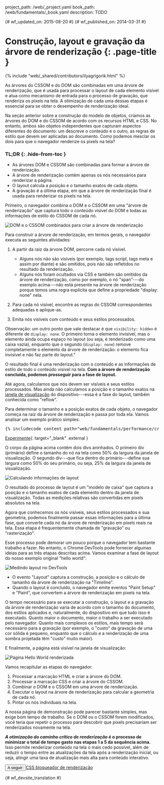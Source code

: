 project_path: /web/_project.yaml
book_path: /web/fundamentals/_book.yaml
description: TODO

{# wf_updated_on: 2015-08-20 #}
{# wf_published_on: 2014-03-31 #}

# Construção, layout e gravação da árvore de renderização {: .page-title }

{% include "web/_shared/contributors/ilyagrigorik.html" %}

As árvores do CSSOM e do DOM são combinadas em uma árvore de renderização, que é usada para 
processar o layout de cada elemento visível e atua como mecanismo de entrada para o 
processo de gravação, que renderiza os pixels na tela. A otimização de cada uma dessas 
etapas é essencial para se obter o desempenho de renderização ideal.

Na seção anterior sobre a construção do modelo de objetos, criamos as árvores do DOM
e do CSSOM de acordo com os recursos HTML e CSS. No entanto, ambos são objetos
independentes que capturam aspectos diferentes do documento: um descreve o conteúdo
e o outro, as regras de estilo que devem ser
aplicadas ao documento. Como podemos mesclar os dois para que o navegador
renderize os pixels na tela?

### TL;DR {: .hide-from-toc }
- As árvores DOM e CSSOM são combinadas para formar a árvore de renderização.
- A árvore de renderização contém apenas os nós necessários para renderizar a página.
- O layout calcula a posição e o tamanho exatos de cada objeto.
- A gravação é a última etapa, em que a árvore de renderização final é usada para renderizar os pixels na tela.


Primeiro, o navegador combina o DOM e o CSSOM em uma "árvore de renderização" que captura todo o conteúdo visível do DOM e todas as informações de estilo do CSSOM de cada nó.

<img src="images/render-tree-construction.png" alt="DOM e o CSSOM combinados para criar a árvore de renderização" >

Para construir a árvore de renderização, em termos gerais, o navegador executa as seguintes atividades:

1. A partir da raiz da árvore DOM, percorre cada nó visível.

    * Alguns nós não são visíveis (por exemplo, tags script, tags meta e assim por diante) e são omitidos, pois não são refletidos no resultado da renderização.
    * Alguns nós foram ocultados via CSS e também são omitidos da árvore de renderização, como por exemplo, o nó "span"---do exemplo acima---não está presente na árvore de renderização porque temos uma regra explícita que define a propriedade "display: none" nela.

1. Para cada nó visível, encontre as regras do CSSOM correspondentes adequadas e aplique-as.
1. Emita nós visíveis com conteúdo e seus estilos processados.

Observação: um outro ponto que vale destacar é que `visibility: hidden` é diferente de `display: none`. O primeiro torna o elemento invisível, mas o elemento ainda ocupa espaço no layout (ou seja, é renderizado como uma caixa vazia), enquanto que o segundo (`display: none`) remove completamente o elemento da árvore de renderização: o elemento fica invisível e não faz parte do layout."

O resultado final é uma renderização com o conteúdo e as informações de estilo de todo o conteúdo visível na tela.  **Com a árvore de renderização concluída, podemos prosseguir para a fase de layout.**

Até agora, calculamos que nós devem ser visíveis e seus estilos processados. Mas ainda não calculamos a posição e o tamanho exatos na [janela de visualização](/web/fundamentals/design-and-ux/responsive/#set-the-viewport) do dispositivo---essa é a fase do layout, também conhecida como "reflow".

Para determinar o tamanho e a posição exatos de cada objeto, o navegador começa na raiz da árvore de renderização e passa por toda ela. Vamos analisar um exemplo prático simples:

<pre class="prettyprint">
{% includecode content_path="web/fundamentals/performance/critical-rendering-path/_code/nested.html" region_tag="full" adjust_indentation="auto" %}
</pre>

[Experimente](https://googlesamples.github.io/web-fundamentals/fundamentals/performance/critical-rendering-path/nested.html){: target="_blank" .external }

O corpo da página acima contém dois divs aninhados. O primeiro div (primário) define o tamanho do nó na tela como 50% da largura da janela de visualização. O segundo div---que fica dentro do primário---define sua largura como 50% do seu primário, ou seja, 25% da largura da janela de visualização.

<img src="images/layout-viewport.png" alt="Calculando informações de layout" >

O resultado do processo de layout é um "modelo de caixa" que captura a posição e o tamanho exatos de cada elemento dentro da janela de visualização. Todas as medições relativas são convertidas em pixels absolutos na tela.

Agora que conhecemos os nós visíveis, seus estilos processados e sua geometria, podemos finalmente passar essas informações para a última fase, que converte cada nó da árvore de renderização em pixels reais na tela. Essa etapa é frequentemente chamada de "gravação" ou "rasterização".

Esse processo pode demorar um pouco porque o navegador tem bastante trabalho a fazer. No entanto, o Chrome DevTools pode fornecer algumas ideias para as três etapas descritas acima. Vamos examinar a fase de layout do nosso exemplo original "hello world":

<img src="images/layout-timeline.png" alt="Medindo layout no DevTools" >

* O evento "Layout" captura a construção, a posição e o cálculo de tamanho da árvore de renderização na "Timeline".
* Quando o layout é concluído, o navegador emite eventos "Paint Setup" e "Paint", que convertem a árvore de renderização em pixels na tela.

O tempo necessário para se executar a construção, o layout e a gravação da árvore de renderização varia de acordo com o tamanho do documento, dos estilos aplicados e, naturalmente, do dispositivo em que tudo isso é executado. Quanto maior o documento, maior o trabalho a ser executado pelo navegador. Quanto mais complexos os estilos, mais tempo será necessário para a gravação (por exemplo, o "custo" da gravação de uma cor sólida é pequeno, enquanto que o cálculo e a renderização de uma sombra projetada têm "custo" muito maior).

E finalmente, a página está visível na janela de visualização:

<img src="images/device-dom-small.png" alt="Página Hello World renderizada" >

Vamos recapitular as etapas do navegador:

1. Processar a marcação HTML e criar a árvore do DOM.
1. Processar a marcação CSS e criar a árvore do CSSOM.
1. Combinar o DOM e o CSSOM em uma árvore de renderização.
1. Executar o layout na árvore de renderização para calcular a geometria de cada nó.
1. Pintar os nós individuais na tela.

A nossa página de demonstração pode parecer bastante simples, mas exige bom tempo de trabalho. Se o DOM ou o CSSOM forem modificados, você teria que repetir o processo para descobrir que pixels precisariam ser renderizados novamente na tela.

**_A otimização do caminho crítico de renderização_ é o processo de minimizar o total de tempo gasto nas etapas 1 a 5 da sequência acima.** Isso permite renderizar conteúdo na tela o mais cedo possível, além de reduzir o tempo entre as atualizações da tela após a renderização inicial, ou seja, atingir uma taxa de atualização mais alta para conteúdo interativo.

<a href="render-blocking-css" class="gc-analytics-event"
    data-category="CRP" data-label="Next / Render-Blocking CSS">
  <button>A seguir: </button>CSS bloqueador de renderização
</a>


{# wf_devsite_translation #}
